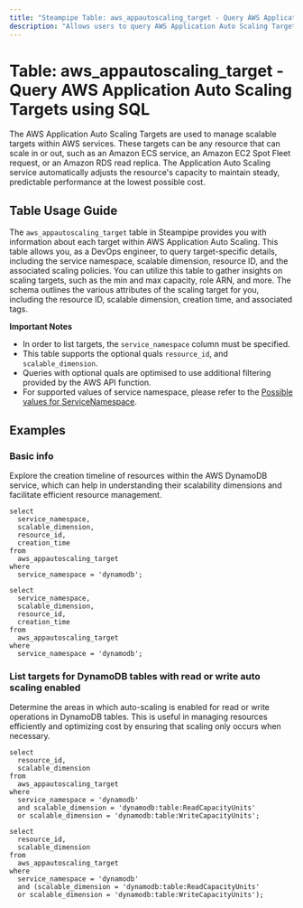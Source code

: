 ```yaml
---
title: "Steampipe Table: aws_appautoscaling_target - Query AWS Application Auto Scaling Targets using SQL"
description: "Allows users to query AWS Application Auto Scaling Targets. This table provides information about each target, including the service namespace, scalable dimension, resource ID, and the associated scaling policies."
---
```


# Table: aws_appautoscaling_target - Query AWS Application Auto Scaling Targets using SQL

The AWS Application Auto Scaling Targets are used to manage scalable targets within AWS services. These targets can be any resource that can scale in or out, such as an Amazon ECS service, an Amazon EC2 Spot Fleet request, or an Amazon RDS read replica. The Application Auto Scaling service automatically adjusts the resource's capacity to maintain steady, predictable performance at the lowest possible cost.

## Table Usage Guide

The `aws_appautoscaling_target` table in Steampipe provides you with information about each target within AWS Application Auto Scaling. This table allows you, as a DevOps engineer, to query target-specific details, including the service namespace, scalable dimension, resource ID, and the associated scaling policies. You can utilize this table to gather insights on scaling targets, such as the min and max capacity, role ARN, and more. The schema outlines the various attributes of the scaling target for you, including the resource ID, scalable dimension, creation time, and associated tags.

**Important Notes**
- In order to list targets, the `service_namespace` column must be specified.
- This table supports the optional quals `resource_id`, and `scalable_dimension`.
- Queries with optional quals are optimised to use additional filtering provided by the AWS API function.
- For supported values of service namespace, please refer to the [Possible values for ServiceNamespace](https://docs.aws.amazon.com/autoscaling/application/APIReference/API_ScalableTarget.html#autoscaling-Type-ScalableTarget-ServiceNamespace).

## Examples

### Basic info
Explore the creation timeline of resources within the AWS DynamoDB service, which can help in understanding their scalability dimensions and facilitate efficient resource management.

```sql+postgres
select
  service_namespace,
  scalable_dimension,
  resource_id,
  creation_time
from
  aws_appautoscaling_target
where
  service_namespace = 'dynamodb';
```

```sql+sqlite
select
  service_namespace,
  scalable_dimension,
  resource_id,
  creation_time
from
  aws_appautoscaling_target
where
  service_namespace = 'dynamodb';
```


### List targets for DynamoDB tables with read or write auto scaling enabled
Determine the areas in which auto-scaling is enabled for read or write operations in DynamoDB tables. This is useful in managing resources efficiently and optimizing cost by ensuring that scaling only occurs when necessary.

```sql+postgres
select
  resource_id,
  scalable_dimension
from
  aws_appautoscaling_target
where
  service_namespace = 'dynamodb'
  and scalable_dimension = 'dynamodb:table:ReadCapacityUnits'
  or scalable_dimension = 'dynamodb:table:WriteCapacityUnits';
```

```sql+sqlite
select
  resource_id,
  scalable_dimension
from
  aws_appautoscaling_target
where
  service_namespace = 'dynamodb'
  and (scalable_dimension = 'dynamodb:table:ReadCapacityUnits'
  or scalable_dimension = 'dynamodb:table:WriteCapacityUnits');
```